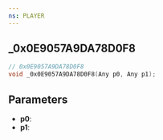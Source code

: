 ```yaml
---
ns: PLAYER
---
```

## _0x0E9057A9DA78D0F8

```c
// 0x0E9057A9DA78D0F8
void _0x0E9057A9DA78D0F8(Any p0, Any p1);
```

## Parameters
* **p0**:
* **p1**:

